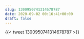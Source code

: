 ```yaml
---
slug: 1300950741314678787
date: 2020-09-02 00:16:41+00:00
draft: false
---
```


{{< tweet 1300950741314678787 >}}
